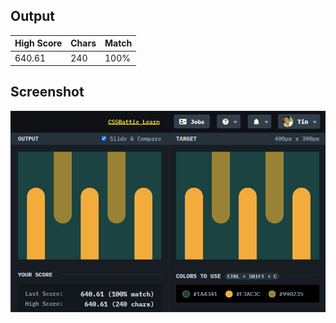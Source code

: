 ## Output

| High Score | Chars | Match |
| ---------- | ----- | ----- |
| 640.61     | 240   | 100%  |

## Screenshot

![screenshot](screenshot.png)
